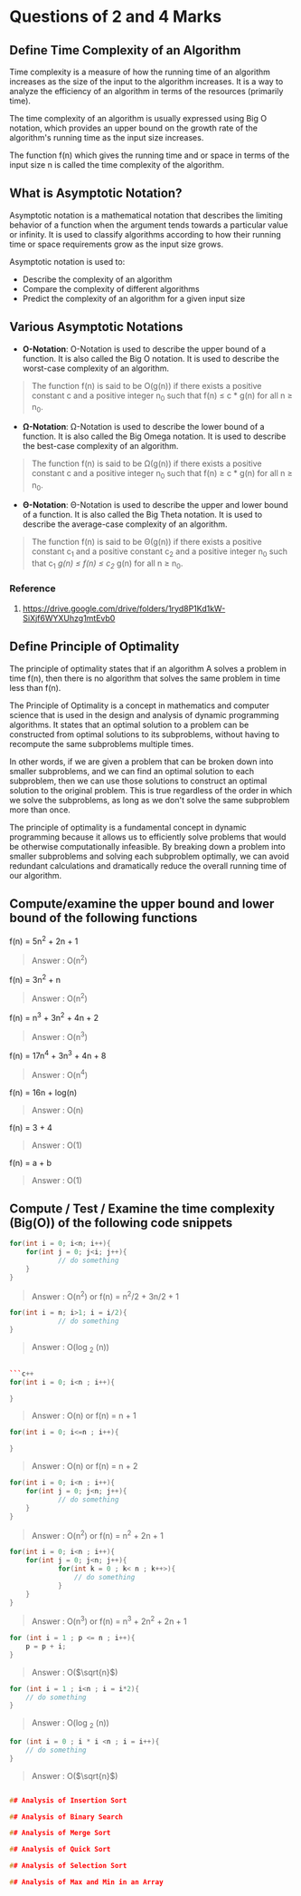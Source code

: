 # Questions of 2 and 4 Marks

## Define Time Complexity of an Algorithm

Time complexity is a measure of how the running time of an algorithm increases as the size of the input to the algorithm increases. It is a way to analyze the efficiency of an algorithm in terms of the resources (primarily time).

The time complexity of an algorithm is usually expressed using Big O notation, which provides an upper bound on the growth rate of the algorithm's running time as the input size increases.

The function f(n) which gives the running time and or space in terms of the input size n is called the time complexity of the algorithm.

## What is Asymptotic Notation?

Asymptotic notation is a mathematical notation that describes the limiting behavior of a function when the argument tends towards a particular value or infinity. It is used to classify algorithms according to how their running time or space requirements grow as the input size grows.

Asymptotic notation is used to:

- Describe the complexity of an algorithm
- Compare the complexity of different algorithms
- Predict the complexity of an algorithm for a given input size

## Various Asymptotic Notations

- **O-Notation**: O-Notation is used to describe the upper bound of a function. It is also called the Big O notation. It is used to describe the worst-case complexity of an algorithm.

> The function f(n) is said to be O(g(n)) if there exists a positive constant c and a positive integer n<sub>0</sub> such that f(n) ≤ c * g(n) for all n ≥ n<sub>0</sub>.

- **Ω-Notation**: Ω-Notation is used to describe the lower bound of a function. It is also called the Big Omega notation. It is used to describe the best-case complexity of an algorithm.

> The function f(n) is said to be Ω(g(n)) if there exists a positive constant c and a positive integer n<sub>0</sub> such that f(n) ≥ c * g(n) for all n ≥ n<sub>0</sub>.

- **Θ-Notation**: Θ-Notation is used to describe the upper and lower bound of a function. It is also called the Big Theta notation. It is used to describe the average-case complexity of an algorithm.

> The function f(n) is said to be Θ(g(n)) if there exists a positive constant c<sub>1</sub> and a positive constant c<sub>2</sub> and a positive integer n<sub>0</sub> such that c<sub>1</sub> *g(n) ≤ f(n) ≤ c<sub>2</sub>* g(n) for all n ≥ n<sub>0</sub>.

<!-- Link -->
### Reference

1. <https://drive.google.com/drive/folders/1ryd8P1Kd1kW-SiXjf6WYXUhzg1mtEvb0>

## Define Principle of Optimality

The principle of optimality states that if an algorithm A solves a problem in time f(n), then there is no algorithm that solves the same problem in time less than f(n).

The Principle of Optimality is a concept in mathematics and computer science that is used in the design and analysis of dynamic programming algorithms. It states that an optimal solution to a problem can be constructed from optimal solutions to its subproblems, without having to recompute the same subproblems multiple times.

In other words, if we are given a problem that can be broken down into smaller subproblems, and we can find an optimal solution to each subproblem, then we can use those solutions to construct an optimal solution to the original problem. This is true regardless of the order in which we solve the subproblems, as long as we don't solve the same subproblem more than once.

The principle of optimality is a fundamental concept in dynamic programming because it allows us to efficiently solve problems that would be otherwise computationally infeasible. By breaking down a problem into smaller subproblems and solving each subproblem optimally, we can avoid redundant calculations and dramatically reduce the overall running time of our algorithm.

## Compute/examine the upper bound and lower bound of the following functions

f(n) = 5n<sup>2</sup> + 2n + 1

> Answer : O(n<sup>2</sup>)

f(n) = 3n<sup>2</sup> + n

> Answer : O(n<sup>2</sup>)

f(n) = n<sup>3</sup> + 3n<sup>2</sup> + 4n + 2

> Answer : O(n<sup>3</sup>)

f(n) = 17n<sup>4</sup> + 3n<sup>3</sup> + 4n + 8

> Answer : O(n<sup>4</sup>)

f(n) = 16n + log(n)

> Answer : O(n)

f(n) = 3 + 4

> Answer : O(1)

f(n) = a + b

> Answer : O(1)

## Compute / Test / Examine the time complexity (Big(O)) of the following code snippets

```c++
for(int i = 0; i<n; i++){
    for(int j = 0; j<i; j++){
            // do something 
    }
}
```

> Answer : O(n<sup>2</sup>) or f(n) = n<sup>2</sup>/2 + 3n/2 + 1

```c++
for(int i = n; i>1; i = i/2){
            // do something 
}
```

> Answer : O(log <sub>2</sub> (n))

```c++

```c++
for(int i = 0; i<n ; i++){

}
```

> Answer : O(n) or f(n) = n + 1

```c++
for(int i = 0; i<=n ; i++){

}
```

> Answer : O(n) or f(n) = n + 2

```c++
for(int i = 0; i<n ; i++){
    for(int j = 0; j<n; j++){
            // do something 
    }
}
```

> Answer : O(n<sup>2</sup>) or f(n) = n<sup>2</sup> + 2n + 1

```c++
for(int i = 0; i<n ; i++){
    for(int j = 0; j<n; j++){
            for(int k = 0 ; k< n ; k++>){
                // do something 
            }
    }
}
```

> Answer : O(n<sup>3</sup>) or f(n) = n<sup>3</sup> + 2n<sup>2</sup> + 2n + 1

```c++
for (int i = 1 ; p <= n ; i++){
    p = p + i;
}
```

> Answer : O($\sqrt{n}$)

```c++
for (int i = 1 ; i<n ; i = i*2){
    // do something
}
```

> Answer : O(log <sub>2</sub> (n))

```c++
for (int i = 0 ; i * i <n ; i = i++){
    // do something
}
```

> Answer : O($\sqrt{n}$)

```c++

## Analysis of Insertion Sort

## Analysis of Binary Search

## Analysis of Merge Sort

## Analysis of Quick Sort

## Analysis of Selection Sort

## Analysis of Max and Min in an Array
